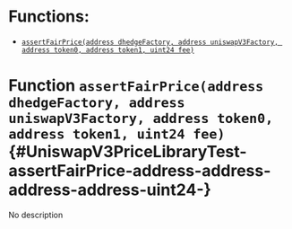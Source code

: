 

# Functions:
- [`assertFairPrice(address dhedgeFactory, address uniswapV3Factory, address token0, address token1, uint24 fee)`](#UniswapV3PriceLibraryTest-assertFairPrice-address-address-address-address-uint24-)



# Function `assertFairPrice(address dhedgeFactory, address uniswapV3Factory, address token0, address token1, uint24 fee)` {#UniswapV3PriceLibraryTest-assertFairPrice-address-address-address-address-uint24-}
No description





